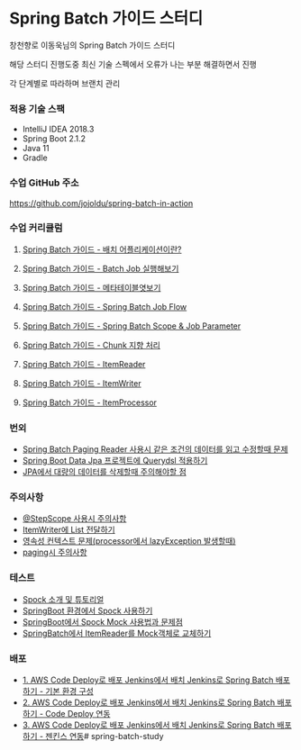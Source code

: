 # Spring Batch 가이드 스터디
창천향로 이동욱님의 Spring Batch 가이드 스터디  

해당 스터디 진행도중 최신 기술 스펙에서 오류가 나는 부분 해결하면서 진행

각 단계별로 따라하며 브랜치 관리


### 적용 기술 스팩
- IntelliJ IDEA 2018.3
- Spring Boot 2.1.2
- Java 11
- Gradle

### 수업 GitHub 주소
https://github.com/jojoldu/spring-batch-in-action

### 수업 커리큘럼
1. [Spring Batch 가이드 - 배치 어플리케이션이란?](https://jojoldu.tistory.com/324)

2. [Spring Batch 가이드 - Batch Job 실행해보기](https://jojoldu.tistory.com/325)
   
3. [Spring Batch 가이드 - 메타테이블엿보기](https://jojoldu.tistory.com/326)

4. [Spring Batch 가이드 - Spring Batch Job Flow](https://jojoldu.tistory.com/328)

5. [Spring Batch 가이드 - Spring Batch Scope & Job Parameter](https://jojoldu.tistory.com/330)

6. [Spring Batch 가이드 - Chunk 지향 처리](https://jojoldu.tistory.com/331)

7. [Spring Batch 가이드 - ItemReader](https://jojoldu.tistory.com/336)

8. [Spring Batch 가이드 - ItemWriter](https://jojoldu.tistory.com/339)

9. [Spring Batch 가이드 - ItemProcessor](https://jojoldu.tistory.com/347)

### 번외
- [Spring Batch Paging Reader 사용시 같은 조건의 데이터를 읽고 수정할때 문제](https://jojoldu.tistory.com/337)
- [Spring Boot Data Jpa 프로젝트에 Querydsl 적용하기](https://jojoldu.tistory.com/372)
- [JPA에서 대량의 데이터를 삭제할때 주의해야할 점](https://jojoldu.tistory.com/235)

### 주의사항
- [@StepScope 사용시 주의사항](https://jojoldu.tistory.com/132)
- [ItemWriter에 List 전달하기](https://jojoldu.tistory.com/140)
- [영속성 컨텍스트 문제(processor에서 lazyException 발생할때)](https://jojoldu.tistory.com/146)
- [paging시 주의사항](https://jojoldu.tistory.com/166)

### 테스트
- [Spock 소개 및 튜토리얼](https://jojoldu.tistory.com/228)
- [SpringBoot 환경에서 Spock 사용하기](https://jojoldu.tistory.com/search/%5Bbatch%5D?page=2)
- [SpringBoot에서 Spock Mock 사용법과 문제점](https://jojoldu.tistory.com/340)
- [SpringBatch에서 ItemReader를 Mock객체로 교체하기](https://jojoldu.tistory.com/236)

### 배포
- [1. AWS Code Deploy로 배포 Jenkins에서 배치 Jenkins로 Spring Batch 배포하기 - 기본 환경 구성](https://jojoldu.tistory.com/313)
- [2. AWS Code Deploy로 배포 Jenkins에서 배치 Jenkins로 Spring Batch 배포하기 - Code Deploy 연동](https://jojoldu.tistory.com/314)
- [3. AWS Code Deploy로 배포 Jenkins에서 배치 Jenkins로 Spring Batch 배포하기 - 젠킨스 연동](https://jojoldu.tistory.com/315)# spring-batch-study

